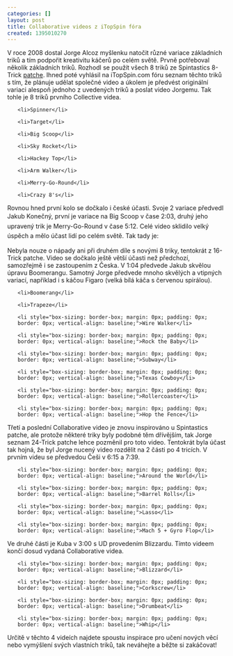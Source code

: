 ```yaml
---
categories: []
layout: post
title: Collaborative videos z iTopSpin fóra
created: 1395010270
---
```

<p>V roce 2008 dostal Jorge Alcoz myšlenku natočit různé variace základních triků a tím podpořit kreativitu káčerů po celém světě. Prvně potřeboval několik základních triků. Rozhodl se použít všech 8 triků ze Spintastics 8-Trick&nbsp;<a href="http://spintop.cz/content/patche">patche</a>. Ihned poté vyhlásil na iTopSpin.com fóru seznam těchto triků s tím, že plánuje udělat společné video a úkolem je předvést originální variaci alespoň jednoho z uvedených triků a poslat video Jorgemu. Tak tohle je 8 triků prvního Collective videa.</p>

<ol>
	<li>Spinner</li>
	<li>Target</li>
	<li>Big Scoop</li>
	<li>Sky Rocket</li>
	<li>Hackey Top</li>
	<li>Arm Walker</li>
	<li>Merry-Go-Round</li>
	<li>Crazy 8's</li>
</ol>

<p>Rovnou hned první kolo se dočkalo i české účasti. Svoje 2 variace předvedl Jakub Konečný, první je variace na Big Scoop v čase&nbsp;<span style="line-height: 1.6em;">2:03, druhý jeho upravený trik je Merry-Go-Round v čase 5:12. Celé video sklidilo velký úspěch a mělo účast lidí po celém světě. Tak tady je:</span></p>
<!--break-->

<p><div class="youtube-player" data-id="zMBxqls8vtw"></div></p>

<div>
<div>
<p>Nebyla nouze o nápady ani při druhém díle s novými 8 triky, tentokrát z 16-Trick patche. Video se dočkalo ještě větší účasti než předchozí, samozřejmě i se zastoupením z Česka. V 1:04 předvede Jakub skvělou úpravu Boomerangu. Samotný Jorge předvede mnoho skvělých a vtipných variací, například i s káčou Figaro (velká bílá káča s červenou spirálou).</p>

<ol>
	<li>Boomerang</li>
	<li>Trapeze</li>
	<li style="box-sizing: border-box; margin: 0px; padding: 0px; border: 0px; vertical-align: baseline;">Wire Walker</li>
	<li style="box-sizing: border-box; margin: 0px; padding: 0px; border: 0px; vertical-align: baseline;">Rock the Baby</li>
	<li style="box-sizing: border-box; margin: 0px; padding: 0px; border: 0px; vertical-align: baseline;">Subway</li>
	<li style="box-sizing: border-box; margin: 0px; padding: 0px; border: 0px; vertical-align: baseline;">Texas Cowboy</li>
	<li style="box-sizing: border-box; margin: 0px; padding: 0px; border: 0px; vertical-align: baseline;">Rollercoaster</li>
	<li style="box-sizing: border-box; margin: 0px; padding: 0px; border: 0px; vertical-align: baseline;">Hop the Fence</li>
</ol>

<p><div class="youtube-player" data-id="7cDHDXtu5Yg"></div></p>

<p>Třetí a poslední Collaborative video je znovu inspirováno u Spintastics patche, ale protože některé triky byly podobné těm dřívějším, tak Jorge seznam 24-Trick patche lehce pozměnil pro toto video. Tentokrát byla účast tak hojná, že byl Jorge nucený video rozdělit na 2 části po 4 tricích. V prvním videu se předvedou Češi v 6:15 a 7:39.</p>

<ol>
	<li style="box-sizing: border-box; margin: 0px; padding: 0px; border: 0px; vertical-align: baseline;">Around the World</li>
	<li style="box-sizing: border-box; margin: 0px; padding: 0px; border: 0px; vertical-align: baseline;">Barrel Rolls</li>
	<li style="box-sizing: border-box; margin: 0px; padding: 0px; border: 0px; vertical-align: baseline;">Lasso</li>
	<li style="box-sizing: border-box; margin: 0px; padding: 0px; border: 0px; vertical-align: baseline;">Mach 5 + Gyro Flop</li>
</ol>

<p><div class="youtube-player" data-id="8hqScdWi71c"></div></p>

<p>Ve druhé části je Kuba v 3:00 s UD provedením Blizzardu. Tímto videem končí dosud vydaná Collaborative videa.</p>

<ol>
	<li style="box-sizing: border-box; margin: 0px; padding: 0px; border: 0px; vertical-align: baseline;">Blizzard</li>
	<li style="box-sizing: border-box; margin: 0px; padding: 0px; border: 0px; vertical-align: baseline;">Corkscrew</li>
	<li style="box-sizing: border-box; margin: 0px; padding: 0px; border: 0px; vertical-align: baseline;">Drumbeat</li>
	<li style="box-sizing: border-box; margin: 0px; padding: 0px; border: 0px; vertical-align: baseline;">Whip</li>
</ol>

<p><div class="youtube-player" data-id="iflDXdrWeDM"></div></p>

<p>Určitě v těchto 4 videích najdete spoustu inspirace pro učení nových věcí nebo vymýšlení svých vlastních triků, tak neváhejte a běžte si zakáčovat!</p>
</div>
</div>
